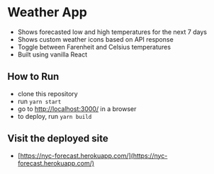 # Weather App
- Shows forecasted low and high temperatures for the next 7 days
- Shows custom weather icons based on API response
- Toggle between Farenheit and Celsius temperatures
- Built using vanilla React

## How to Run
- clone this repository
- run ```yarn start```
- go to [http://localhost:3000/](http://localhost:3000/) in a browser
- to deploy, run ```yarn build```

## Visit the deployed site
- [https://nyc-forecast.herokuapp.com/](https://nyc-forecast.herokuapp.com/)
